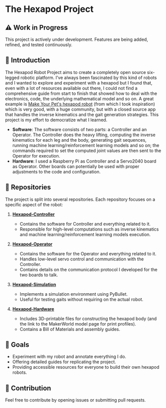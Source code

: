 # The Hexapod Project

## ⚠️ Work in Progress

This project is actively under development. Features are being added, refined, and tested continuously.

## 🦾 Introduction

The Hexapod Robot Project aims to create a completely open source six-legged robotic platform. I've always been fascinated by this kind of robots and I wanted to explore and experiment with a hexapod but I found that, even with a lot of resources available out there, I could not find a comprehensive guide from start to finish that showed how to deal with the electronics, code, the underlying mathematical model and so on. A great example is [Make Your Pet's hexapod robot](https://www.makeyourpet.com/) (from which I took inspiration) which is very good, with a huge community, but with a closed source app that handles the inverse kinematics and the gait generation strategies. This project is my effort to democratize what I learned.

- **Software**: The software consists of two parts: a Controller and an Operator. The Controller does the heavy lifting, computing the inverse kinematics for each leg and the body, generating gait sequences, running machine learning/reinforcement learning models and so on; the commands required to set the computed joint values are then sent to the Operator for execution. 
- **Hardware**: I used a Raspberry Pi as Controller and a Servo2040 board as Operator. Other boards can potentially be used with proper adjustments to the code and configuration.

## 🔧 Repositories

The project is split into several repositories. Each repository focuses on a specific aspect of the robot:

1. **[Hexapod-Controller](https://github.com/ggldnl/Hexapod-Controller)**
   - Contains the software for Controller and everything related to it.
   - Responsible for high-level computations such as inverse kinematics and machine learning/reinforcement learning models execution.

2. **[Hexapod-Operator](https://github.com/ggldnl/Hexapod-Operator)**
   - Contains the software for the Operator and everything related to it.
   - Handles low-level servo control and communication with the Controller.
   - Contains details on the communication protocol I developed for the two boards to talk.

3. **[Hexapod-Simulation](https://github.com/ggldnl/Hexapod-Simulation)**
   - Implements a simulation environment using PyBullet.
   - Useful for testing gaits without requiring on the actual robot.

4. **[Hexapod-Hardware](https://github.com/ggldnl/Hexapod-Hardware)**
   - Includes 3D-printable files for constructing the hexapod body (and the link to the MakerWorld model page for print profiles).
   - Contains a Bill of Materials and assembly guides.

## 🎯 Goals

- Experiment with my robot and annotate everything I do.
- Offering detailed guides for replicating the project.
- Providing accessible resources for everyone to build their own hexapod robots.

## 🤝 Contribution

Feel free to contribute by opening issues or submitting pull requests. 
